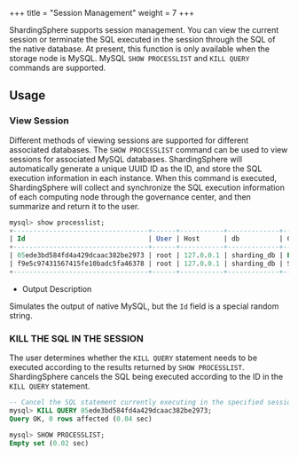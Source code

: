 +++
title = "Session Management"
weight = 7
+++

ShardingSphere supports session management. You can view the current session or terminate the SQL executed in the session through the SQL of the native database. At present, this function is only available when the storage node is MySQL. MySQL `SHOW PROCESSLIST` and `KILL QUERY` commands are supported.

## Usage
### View Session

Different methods of viewing sessions are supported for different associated databases. The `SHOW PROCESSLIST` command can be used to view sessions for associated MySQL databases. ShardingSphere will automatically generate a unique UUID ID as the ID, and store the SQL execution information in each instance. When this command is executed, ShardingSphere will collect and synchronize the SQL execution information of each computing node through the governance center, and then summarize and return it to the user.

```sql
mysql> show processlist;
+----------------------------------+------+-----------+-------------+---------+------+---------------+------------------+
| Id                               | User | Host      | db          | Command | Time | State         | Info             |
+----------------------------------+------+-----------+-------------+---------+------+---------------+------------------+
| 05ede3bd584fd4a429dcaac382be2973 | root | 127.0.0.1 | sharding_db | Execute | 2    | Executing 0/1 | select sleep(10) |
| f9e5c97431567415fe10badc5fa46378 | root | 127.0.0.1 | sharding_db | Sleep   | 690  |               |                  |
+----------------------------------+------+-----------+-------------+---------+------+---------------+------------------+
```

- Output Description

Simulates the output of native MySQL, but the `Id` field is a special random string.

### KILL THE SQL IN THE SESSION

The user determines whether the `KILL QUERY` statement needs to be executed according to the results returned by `SHOW PROCESSLIST`. ShardingSphere cancels the SQL being executed according to the ID in the `KILL QUERY` statement.

```sql
-- Cancel the SQL statement currently executing in the specified session.
mysql> KILL QUERY 05ede3bd584fd4a429dcaac382be2973;
Query OK, 0 rows affected (0.04 sec)

mysql> SHOW PROCESSLIST;
Empty set (0.02 sec)
```
